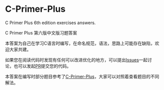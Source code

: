 # C-Primer-Plus

C Primer Plus 6th edition exercises answers.

C Primer Plus 第六版中文版习题答案

本答案为自己在学习C语言时编写，在命名规范，语法，思路上可能存在缺陷，欢迎大家共建。

如果您在阅读代码时发现有任何可以改进优化的地方，可以提出[Issues](https://github.com/Invinc-Z/C-Primer-Plus/issues)一起讨论，也可以发起[PR](https://github.com/Invinc-Z/C-Primer-Plus/pulls)提交您的代码。

本答案在编写时部分题目参考了[C-Primer-Plus](https://github.com/zhayujie/C-Primer-Plus)，大家可以对照着查看题目的不同解法。
